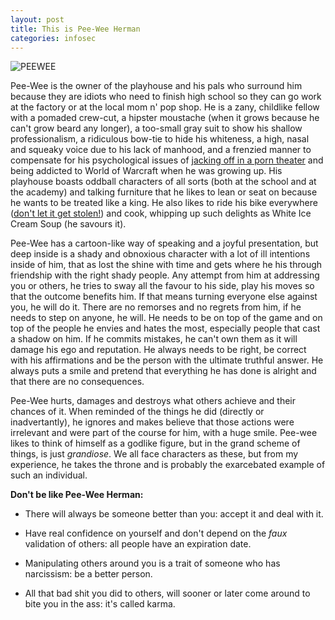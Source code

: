 ```yaml
---
layout: post
title: This is Pee-Wee Herman
categories: infosec
---
```


![PEEWEE](https://dcgc.io/pee-wee.png)

Pee-Wee is the owner of the playhouse and his pals who surround him because they are idiots who need to finish high school so they can go work at the factory or at the local mom n' pop shop. He is a zany, childlike fellow with a pomaded crew-cut, a hipster moustache (when it grows because he can't grow beard any longer), a too-small gray suit to show his shallow professionalism, a ridiculous bow-tie to hide his whiteness, a high, nasal and squeaky voice due to his lack of manhood, and a frenzied manner to compensate for his psychological issues of [jacking off in a porn theater](https://www.youtube.com/watch?v=XCj09U1qZ2I) and being addicted to World of Warcraft when he was growing up. His playhouse boasts oddball characters of all sorts (both at the school and at the academy) and talking furniture that he likes to lean or seat on because he wants to be treated like a king. He also likes to ride his bike everywhere ([don't let it get stolen!](https://www.youtube.com/watch?v=aHxScvu4YpE)) and cook, whipping up such delights as White Ice Cream Soup (he savours it).

Pee-Wee has a cartoon-like way of speaking and a joyful presentation, but deep inside is a shady and obnoxious character with a lot of ill intentions inside of him, that as lost the shine with time and gets where he his through friendship with the right shady people. Any attempt from him at addressing you or others, he tries to sway all the favour to his side, play his moves so that the outcome benefits him. If that means turning everyone else against you, he will do it. There are no remorses and no regrets from him, if he needs to step on anyone, he will. He needs to be on top of the game and on top of the people he envies and hates the most, especially people that cast a shadow on him. If he commits mistakes, he can't own them as it will damage his ego and reputation. He always needs to be right, be correct with his affirmations and be the person with the ultimate truthful answer. He always puts a smile and pretend that everything he has done is alright and that there are no consequences.

Pee-Wee hurts, damages and destroys what others achieve and their chances of it. When reminded of the things he did (directly or inadvertantly), he ignores and makes believe that those actions were irrelevant and were part of the course for him, with a huge smile. Pee-wee likes to think of himself as a godlike figure, but in the grand scheme of things, is just _grandiose_. We all face characters as these, but from my experience, he takes the throne and is probably the exarcebated example of such an individual. 

**Don't be like Pee-Wee Herman:**

- There will always be someone better than you: accept it and deal with it.

- Have real confidence on yourself and don't depend on the _faux_ validation of others: all people have an expiration date.

- Manipulating others around you is a trait of someone who has narcissism: be a better person.

- All that bad shit you did to others, will sooner or later come around to bite you in the ass: it's called karma.

